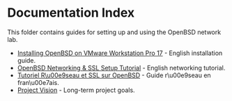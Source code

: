 # Documentation Index

This folder contains guides for setting up and using the OpenBSD network lab.

- [Installing OpenBSD on VMware Workstation Pro 17](README_EN.md) - English installation guide.
- [OpenBSD Networking & SSL Setup Tutorial](NETWORK_CHECK_EN.md) - English networking tutorial.
- [Tutoriel R\u00e9seau et SSL sur OpenBSD](NETWORK_CHECK_FR.md) - Guide r\u00e9seau en fran\u00e7ais.
- [Project Vision](VISION.md) - Long-term project goals.
